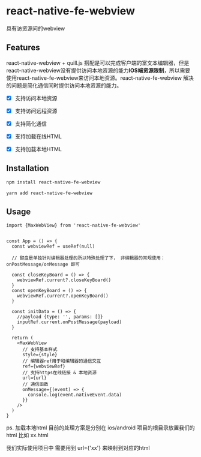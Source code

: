 # react-native-fe-webview

具有访资源问的webview

## Features

react-native-webview + quill.js 搭配是可以完成客户端的富文本编辑器，但是react-native-webview没有提供访问本地资源的能力**IOS端资源限制**，所以需要使用react-native-fe-webview来访问本地资源。react-native-fe-webview 解决的问题是简化通信同时提供访问本地资源的能力。

- [x] 支持访问本地资源
- [x] 支持访问远程资源
- [x] 支持简化通信
- [x] 支持加载在线HTML
- [x] 支持加载本地HTML


## Installation

```sh
npm install react-native-fe-webview

yarn add react-native-fe-webview
```

## Usage


```tsx
import {MaxWebView} from 'react-native-fe-webview'


const App = () => {
  const webviewRef = useRef(null)

  // 键盘是单独针对编辑器处理的所以特殊处理了下， 非编辑器的常规使用： onPostMessage/onMessage 即可
  
  const closeKeyBoard = () => {
    webviewRef.current?.closeKeyBoard()
  }
  const openKeyBoard = () => {
    webviewRef.current?.openKeyBoard()
  }

  const initData = () => {
    //payload {type: '', params: []} 
    inputRef.current.onPostMessage(payload)
  }

  return (
    <MaxWebView
      // 支持基本样式  
      style={style}
      // 编辑器ref用于和编辑器的通信交互  
      ref={webviewRef}
      // 支持https在线链接 & 本地资源  
      url={url}
      // 通信函数
      onMessage={(event) => {
        console.log(event.nativeEvent.data)
      }}
    />
  )
}

```

ps. 加载本地html 目前的处理方案是分别在 ios/android 项目的根目录放置我们的html 比如 xx.html 

我们实际使用项目中 需要用到 url={'xx'} 来映射到对应的html


